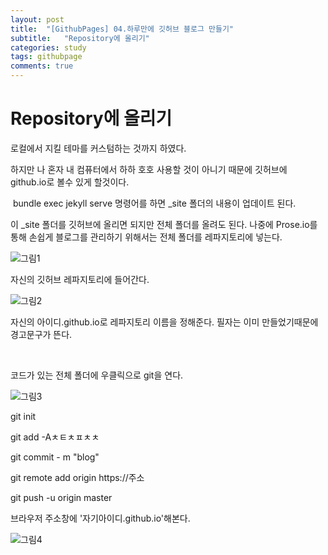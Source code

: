 ```yaml
---
layout: post
title:  "[GithubPages] 04.하루만에 깃허브 블로그 만들기"
subtitle:   "Repository에 올리기"
categories: study
tags: githubpage
comments: true
---
```


# Repository에 올리기


로컬에서 지킬 테마를 커스텀하는 것까지 하였다.

하지만 나 혼자 내 컴퓨터에서 하하 호호 사용할 것이 아니기 때문에 깃허브에 github.io로 볼수 있게 할것이다.

​
bundle exec jekyll serve 명령어를 하면 _site 폴더의 내용이 업데이트 된다.

이 _site 폴더를 깃허브에 올리면 되지만 전체 폴더를 올려도 된다. 나중에 Prose.io를 통해 손쉽게 블로그를 관리하기 위해서는 전체 폴더를 레파지토리에 넣는다.


![그림1](../../../../assets/img/study/githubpages/4-1.jpeg)

자신의 깃허브 레파지토리에 들어간다.


![그림2](../../../../assets/img/study/githubpages/4-2.jpeg)

자신의 아이디.github.io로 레파지토리 이름을 정해준다. 필자는 이미 만들었기때문에 경고문구가 뜬다.

​

코드가 있는 전체 폴더에 우클릭으로 git을 연다.


![그림3](../../../../assets/img/study/githubpages/4-3.png)

git init

git add -Aㅊㅌㅊㅍㅊㅊ

git commit - m "blog"

git remote add origin https://주소

git push -u origin master

브라우저 주소창에 '자기아이디.github.io'해본다.


![그림4](../../../../assets/img/study/githubpages/4-4.jpeg)
